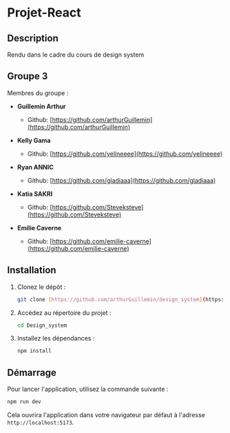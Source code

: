 # Projet-React

## Description

Rendu dans le cadre du cours de design system

## Groupe 3

Membres du groupe :
- **Guillemin Arthur**
   - Github: [https://github.com/arthurGuillemin](https://github.com/arthurGuillemin)

- **Kelly Gama**
   - Github: [https://github.com/yelineeee](https://github.com/yelineeee)

- **Ryan ANNIC**
   - Github: [https://github.com/gladiaaa](https://github.com/gladiaaa)

- **Katia SAKRI**
   - Github: [https://github.com/Steveksteve](https://github.com/Steveksteve)

- **Emilie Caverne**
   - Github: [https://github.com/emilie-caverne](https://github.com/emilie-caverne)

## Installation

1. Clonez le dépôt :
    ```bash
    git clone [https://github.com/arthurGuillemin/design_system](https://github.com/arthurGuillemin/design_system)
    ```

2. Accédez au répertoire du projet :

    ```bash
    cd Design_system
    ```

3. Installez les dépendances :
    ```bash
    npm install
    ```
## Démarrage
Pour lancer l'application, utilisez la commande suivante :

   ```bash
   npm run dev
   ```
Cela ouvrira l'application dans votre navigateur par défaut à l'adresse `http://localhost:5173`.
